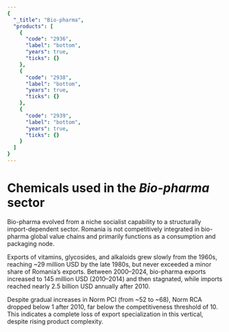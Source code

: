 ```yaml
---
{
  "_title": "Bio-pharma",
  "products": [
    {
      "code": "2936",
      "label": "bottom",
      "years": true,
      "ticks": {}
    },
    {
      "code": "2938",
      "label": "bottom",
      "years": true,
      "ticks": {}
    },
    {
      "code": "2939",
      "label": "bottom",
      "years": true,
      "ticks": {}
    }
  ]
}
---
```


# Chemicals used in the _Bio-pharma_ sector

Bio-pharma evolved from a niche socialist capability to a structurally import-dependent sector. Romania is not competitively integrated in bio-pharma global value chains and primarily functions as a consumption and packaging node.

Exports of vitamins, glycosides, and alkaloids grew slowly from the 1960s, reaching ~29 million USD by the late 1980s, but never exceeded a minor share of Romania’s exports. Between 2000–2024, bio-pharma exports increased to 145 million USD (2010–2014) and then stagnated, while imports reached nearly 2.5 billion USD annually after 2010.

Despite gradual increases in Norm PCI (from ~52 to ~68), Norm RCA dropped below 1 after 2010, far below the competitiveness threshold of 10. This indicates a complete loss of export specialization in this vertical, despite rising product complexity.
